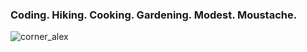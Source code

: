 ### Coding. Hiking. Cooking. Gardening. Modest. Moustache.
![corner_alex](https://github.com/aswain03/aswain03/assets/87860526/2ec18f07-a015-4e64-81d0-2b919f922ad6)



<!--!

**aswain03/aswain03** is a ✨ _special_ ✨ repository because its `README.md` (this file) appears on your GitHub profile.

Here are some ideas to get you started:

- 🔭 I’m currently working on ...
- 🌱 I’m currently learning ...
- 👯 I’m looking to collaborate on ...
- 🤔 I’m looking for help with ...
- 💬 Ask me about ...
- 📫 How to reach me: ...
- 😄 Pronouns: ...
- ⚡ Fun fact: ...
-->
